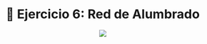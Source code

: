 <h1 align="center"> 📝 Ejercicio 6: Red de Alumbrado</h1>

<div align="center">
  <img src="https://media.giphy.com/media/5ZTycLGtyk2fsIwD1R/giphy.gif"/>
 </div>